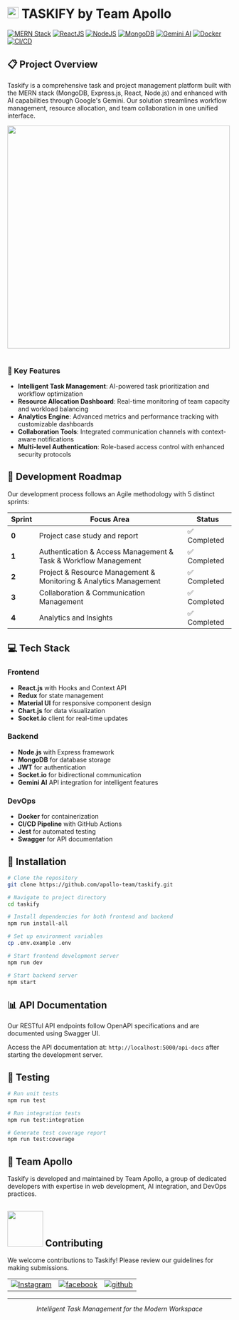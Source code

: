 # <img src="https://media.giphy.com/media/hvRJCLFzcasrR4ia7z/giphy.gif" width="25"> TASKIFY by Team Apollo

[![MERN Stack](https://img.shields.io/badge/Stack-MERN-blue)](https://www.mongodb.com/mern-stack)
[![ReactJS](https://img.shields.io/badge/Frontend-React-61DAFB)](https://reactjs.org/)
[![NodeJS](https://img.shields.io/badge/Backend-Node.js-339933)](https://nodejs.org/)
[![MongoDB](https://img.shields.io/badge/Database-MongoDB-47A248)](https://www.mongodb.com/)
[![Gemini AI](https://img.shields.io/badge/AI-Gemini-4285F4)](https://ai.google.dev/)
[![Docker](https://img.shields.io/badge/DevOps-Docker-2496ED)](https://www.docker.com/)
[![CI/CD](https://img.shields.io/badge/Pipeline-CI%2FCD-success)](https://github.com/features/actions)



## 📋 Project Overview

Taskify is a comprehensive task and project management platform built with the MERN stack (MongoDB, Express.js, React, Node.js) and enhanced with AI capabilities through Google's Gemini. Our solution streamlines workflow management, resource allocation, and team collaboration in one unified interface.

<img src="https://user-images.githubusercontent.com/74038190/212749447-bfb7e725-6987-49d9-ae85-2015e3e7cc41.gif" width="500">
<br><br>

### 🚀 Key Features

- **Intelligent Task Management**: AI-powered task prioritization and workflow optimization
- **Resource Allocation Dashboard**: Real-time monitoring of team capacity and workload balancing
- **Analytics Engine**: Advanced metrics and performance tracking with customizable dashboards
- **Collaboration Tools**: Integrated communication channels with context-aware notifications
- **Multi-level Authentication**: Role-based access control with enhanced security protocols

## 🔄 Development Roadmap

Our development process follows an Agile methodology with 5 distinct sprints:

| Sprint | Focus Area | Status |
|--------|------------|--------|
| **0** | Project case study and report | ✅ Completed |
| **1** | Authentication & Access Management & Task & Workflow Management | ✅ Completed |
| **2** | Project & Resource Management & Monitoring & Analytics Management | ✅ Completed |
| **3** | Collaboration & Communication Management | ✅ Completed |
| **4** | Analytics and Insights | ✅ Completed |

## 💻 Tech Stack

### Frontend
- **React.js** with Hooks and Context API
- **Redux** for state management
- **Material UI** for responsive component design
- **Chart.js** for data visualization
- **Socket.io** client for real-time updates

### Backend
- **Node.js** with Express framework
- **MongoDB** for database storage
- **JWT** for authentication
- **Socket.io** for bidirectional communication
- **Gemini AI** API integration for intelligent features

### DevOps
- **Docker** for containerization
- **CI/CD Pipeline** with GitHub Actions
- **Jest** for automated testing
- **Swagger** for API documentation

## 🔧 Installation

```bash
# Clone the repository
git clone https://github.com/apollo-team/taskify.git

# Navigate to project directory
cd taskify

# Install dependencies for both frontend and backend
npm run install-all

# Set up environment variables
cp .env.example .env

# Start frontend development server
npm run dev

# Start backend server
npm start
```

## 📊 API Documentation

Our RESTful API endpoints follow OpenAPI specifications and are documented using Swagger UI.

Access the API documentation at: `http://localhost:5000/api-docs` after starting the development server.

## 🧪 Testing

```bash
# Run unit tests
npm run test

# Run integration tests
npm run test:integration

# Generate test coverage report
npm run test:coverage
```

## 👥 Team Apollo

Taskify is developed and maintained by Team Apollo, a group of dedicated developers with expertise in web development, AI integration, and DevOps practices.

## <img src='https://raw.githubusercontent.com/ShahriarShafin/ShahriarShafin/main/Assets/handshake.gif' width="80"> Contributing

We welcome contributions to Taskify! Please review our guidelines for making submissions.
<div align="center">
<table>
  <tr>
      <td align="center">
      <a href="https://www.instagram.com/apollotaskify/" target="_blank">
        <img src="https://bentos.jkominovic.dev/api/v1/bento-cards?url=https%3A%2F%2Fwww.instagram.com%2Fknightgamer87%2F&subtitle=@Apollo&size=square" alt="Instagram">
      </a>
    </td>
    <td align="center">
      <a href="https://www.facebook.com/profile.php?id=61576212182631" target="_blank">
        <img src="https://bentos.jkominovic.dev/api/v1/bento-cards?url=https%3A%2F%2Ffacebook.com%2Fkenan.gain&subtitle=@Apollo&size=square" alt="facebook">
      </a>
    </td>
    <td align="center">
      <a href="https://github.com/Sarahenia20/Apollo_FS_Taskify" target="_blank">
        <img src="https://bentos.jkominovic.dev/api/v1/bento-cards?url=https%3A%2F%2Fgithub.com%2FKenanGain&subtitle=%2FApollo&size=square" alt="github">
      </a>
    </td>
  </tr>
</table>
</div>




---

<p align="center">
  <i>Intelligent Task Management for the Modern Workspace</i>
</p>
